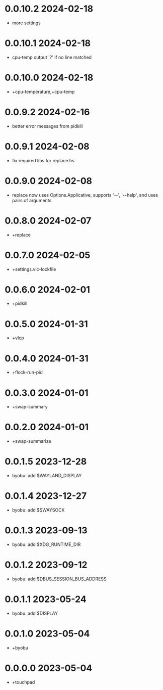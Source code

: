 0.0.10.2 2024-02-18
===================
- more settings

0.0.10.1 2024-02-18
===================
- cpu-temp output '?' if no line matched

0.0.10.0 2024-02-18
===================
- +cpu-temperature,+cpu-temp

0.0.9.2 2024-02-16
==================
- better error messages from pidkill

0.0.9.1 2024-02-08
==================
- fix required libs for replace.hs

0.0.9.0 2024-02-08
==================
- replace now uses Options.Applicative, supports '--', '--help', and uses pairs of
  arguments

0.0.8.0 2024-02-07
==================
- +replace

0.0.7.0 2024-02-05
==================
- +settings.vlc-lockfile

0.0.6.0 2024-02-01
==================
- +pidkill

0.0.5.0 2024-01-31
==================
- +vlcp

0.0.4.0 2024-01-31
==================
- +flock-run-pid

0.0.3.0 2024-01-01
==================
- +swap-summary

0.0.2.0 2024-01-01
==================
- +swap-summarize

0.0.1.5 2023-12-28
==================
- byobu: add $WAYLAND_DISPLAY

0.0.1.4 2023-12-27
==================
- byobu: add $SWAYSOCK

0.0.1.3 2023-09-13
==================
- byobu: add $XDG_RUNTIME_DIR

0.0.1.2 2023-09-12
==================
- byobu: add $DBUS_SESSION_BUS_ADDRESS

0.0.1.1 2023-05-24
==================
- byobu: add $DISPLAY

0.0.1.0 2023-05-04
==================
- +byobu

0.0.0.0 2023-05-04
===================
- +touchpad
